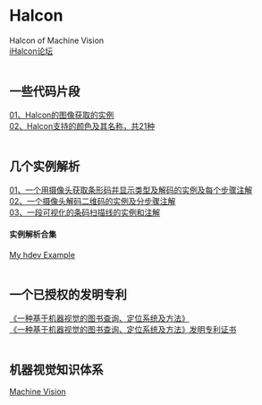 # Halcon
Halcon of Machine Vision
<br>
[iHalcon论坛](http://www.ihalcon.com)
<br><br>

## 一些代码片段
[01、Halcon的图像获取的实例](https://github.com/bitbyte27/Halcon/blob/master/Halcon%E7%9A%84%E5%9B%BE%E5%83%8F%E8%8E%B7%E5%8F%96%E7%9A%84%E5%AE%9E%E4%BE%8B.md)<br>
[02、Halcon支持的颜色及其名称，共21种](https://github.com/bitbyte27/Halcon/blob/master/Halcon%E6%94%AF%E6%8C%81%E7%9A%84%E9%A2%9C%E8%89%B2%E5%8F%8A%E5%85%B6%E5%90%8D%E7%A7%B0%EF%BC%8821%E7%A7%8D%EF%BC%89.md)
<br><br>

## 几个实例解析
[01、一个用摄像头获取条形码并显示类型及解码的实例及每个步骤注解](一个用摄像头获取条形码并显示类型及解码的实例及每个步骤注解.md)<br>
[02、一个摄像头解码二维码的实例及分步骤注解](一个摄像头解码二维码的实例及分步骤注解.md)<br>
[03、一段可视化的条码扫描线的实例和注解](一段可视化的条码扫描线的实例和注解.md)<br>
#### 实例解析合集
[My hdev Example](http://ooou6mjma.bkt.clouddn.com/MyhdevExample.pdf)
<br><br>

## 一个已授权的发明专利
[《一种基于机器视觉的图书查询、定位系统及方法》](http://ooou6mjma.bkt.clouddn.com/CN201410092622HYJ.pdf)
<br>
[《一种基于机器视觉的图书查询、定位系统及方法》发明专利证书](https://github.com/bitbyte27/Halcon/blob/master/201410092622.1%E4%B8%80%E7%A7%8D%E5%9F%BA%E4%BA%8E%E6%9C%BA%E5%99%A8%E8%A7%86%E8%A7%89%E7%9A%84%E5%9B%BE%E4%B9%A6%E6%9F%A5%E8%AF%A2%E3%80%81%E5%AE%9A%E4%BD%8D%E7%B3%BB%E7%BB%9F%E5%8F%8A%E6%96%B9%E6%B3%95.jpg)
<br><br>

## 机器视觉知识体系
[Machine Vision](http://ooou6mjma.bkt.clouddn.com/MachineVision.pdf)
